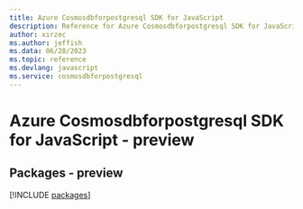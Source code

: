 ```yaml
---
title: Azure Cosmosdbforpostgresql SDK for JavaScript
description: Reference for Azure Cosmosdbforpostgresql SDK for JavaScript
author: xirzec
ms.author: jeffish
ms.data: 06/28/2023
ms.topic: reference
ms.devlang: javascript
ms.service: cosmosdbforpostgresql
---
```

# Azure Cosmosdbforpostgresql SDK for JavaScript - preview
## Packages - preview
[!INCLUDE [packages](cosmosdbforpostgresql-index.md)]